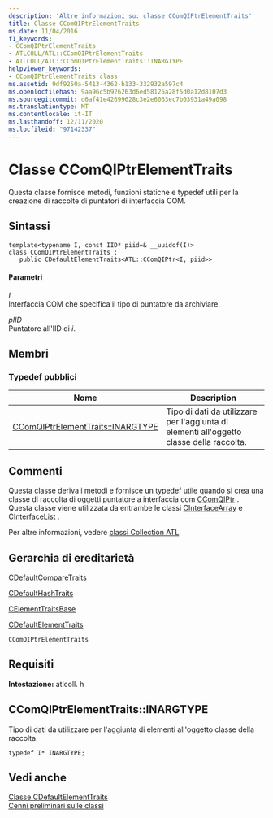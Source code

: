 ```yaml
---
description: 'Altre informazioni su: classe CComQIPtrElementTraits'
title: Classe CComQIPtrElementTraits
ms.date: 11/04/2016
f1_keywords:
- CComQIPtrElementTraits
- ATLCOLL/ATL::CComQIPtrElementTraits
- ATLCOLL/ATL::CComQIPtrElementTraits::INARGTYPE
helpviewer_keywords:
- CComQIPtrElementTraits class
ms.assetid: 9df9250a-5413-4362-b133-332932a597c4
ms.openlocfilehash: 9aa96c5b926263d6ed58125a28f5d0a12d8107d3
ms.sourcegitcommit: d6af41e42699628c3e2e6063ec7b03931a49a098
ms.translationtype: MT
ms.contentlocale: it-IT
ms.lasthandoff: 12/11/2020
ms.locfileid: "97142337"
---
```

# <a name="ccomqiptrelementtraits-class"></a>Classe CComQIPtrElementTraits

Questa classe fornisce metodi, funzioni statiche e typedef utili per la creazione di raccolte di puntatori di interfaccia COM.

## <a name="syntax"></a>Sintassi

```
template<typename I, const IID* piid=& __uuidof(I)>
class CComQIPtrElementTraits :
   public CDefaultElementTraits<ATL::CComQIPtr<I, piid>>
```

#### <a name="parameters"></a>Parametri

*I*<br/>
Interfaccia COM che specifica il tipo di puntatore da archiviare.

*pIID*<br/>
Puntatore all'IID di *i*.

## <a name="members"></a>Membri

### <a name="public-typedefs"></a>Typedef pubblici

|Nome|Description|
|----------|-----------------|
|[CComQIPtrElementTraits::INARGTYPE](#inargtype)|Tipo di dati da utilizzare per l'aggiunta di elementi all'oggetto classe della raccolta.|

## <a name="remarks"></a>Commenti

Questa classe deriva i metodi e fornisce un typedef utile quando si crea una classe di raccolta di oggetti puntatore a interfaccia com [CComQIPtr](../../atl/reference/ccomqiptr-class.md) . Questa classe viene utilizzata da entrambe le classi [CInterfaceArray](../../atl/reference/cinterfacearray-class.md) e [CInterfaceList](../../atl/reference/cinterfacelist-class.md) .

Per altre informazioni, vedere [classi Collection ATL](../../atl/atl-collection-classes.md).

## <a name="inheritance-hierarchy"></a>Gerarchia di ereditarietà

[CDefaultCompareTraits](../../atl/reference/cdefaultcomparetraits-class.md)

[CDefaultHashTraits](../../atl/reference/cdefaulthashtraits-class.md)

[CElementTraitsBase](../../atl/reference/celementtraitsbase-class.md)

[CDefaultElementTraits](../../atl/reference/cdefaultelementtraits-class.md)

`CComQIPtrElementTraits`

## <a name="requirements"></a>Requisiti

**Intestazione:** atlcoll. h

## <a name="ccomqiptrelementtraitsinargtype"></a><a name="inargtype"></a> CComQIPtrElementTraits::INARGTYPE

Tipo di dati da utilizzare per l'aggiunta di elementi all'oggetto classe della raccolta.

```
typedef I* INARGTYPE;
```

## <a name="see-also"></a>Vedi anche

[Classe CDefaultElementTraits](../../atl/reference/cdefaultelementtraits-class.md)<br/>
[Cenni preliminari sulle classi](../../atl/atl-class-overview.md)
